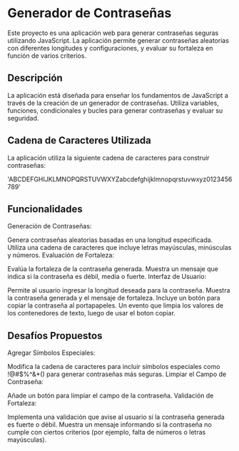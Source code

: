 <h1>Generador de Contraseñas</h1>

Este proyecto es una aplicación web para generar contraseñas seguras utilizando JavaScript. La aplicación permite generar contraseñas aleatorias con diferentes longitudes y configuraciones, y evaluar su fortaleza en función de varios criterios.

<h2>Descripción</h2>
La aplicación está diseñada para enseñar los fundamentos de JavaScript a través de la creación de un generador de contraseñas. Utiliza variables, funciones, condicionales y bucles para generar contraseñas y evaluar su seguridad.

<h2>Cadena de Caracteres Utilizada</h2>
La aplicación utiliza la siguiente cadena de caracteres para construir contraseñas:

'ABCDEFGHIJKLMNOPQRSTUVWXYZabcdefghijklmnopqrstuvwxyz0123456789'

<h2>Funcionalidades</h2>
Generación de Contraseñas:

Genera contraseñas aleatorias basadas en una longitud especificada.
Utiliza una cadena de caracteres que incluye letras mayúsculas, minúsculas y números.
Evaluación de Fortaleza:

Evalúa la fortaleza de la contraseña generada.
Muestra un mensaje que indica si la contraseña es débil, media o fuerte.
Interfaz de Usuario:

Permite al usuario ingresar la longitud deseada para la contraseña.
Muestra la contraseña generada y el mensaje de fortaleza.
Incluye un botón para copiar la contraseña al portapapeles.
Un evento que limpia los valores de los contenedores de texto, luego de usar el boton copiar.

<h2>Desafíos Propuestos</h2>
Agregar Símbolos Especiales:

Modifica la cadena de caracteres para incluir símbolos especiales como !@#$%^&*() para generar contraseñas más seguras.
Limpiar el Campo de Contraseña:

Añade un botón para limpiar el campo de la contraseña.
Validación de Fortaleza:

Implementa una validación que avise al usuario si la contraseña generada es fuerte o débil.
Muestra un mensaje informando si la contraseña no cumple con ciertos criterios (por ejemplo, falta de números o letras mayúsculas).
